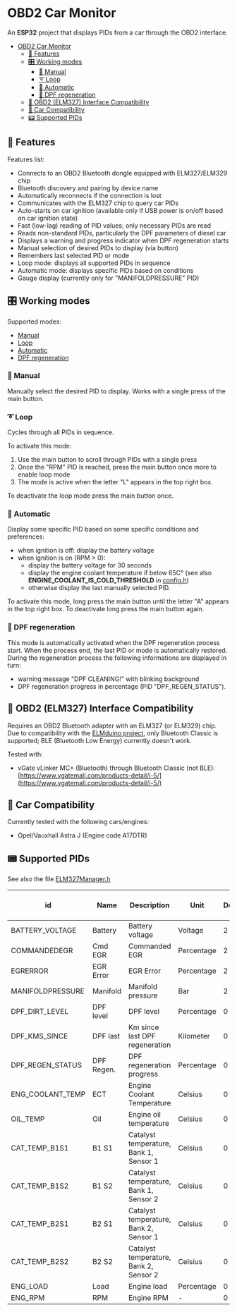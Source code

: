 # OBD2 Car Monitor
An **ESP32** project that displays PIDs from a car through the OBD2 interface.

- [OBD2 Car Monitor](#obd2-car-monitor)
  - [📄 Features](#-features)
  - [🎛️ Working modes](#️-working-modes)
    - [🤏 Manual](#-manual)
    - [➰️ Loop](#️-loop)
    - [🤖 Automatic](#-automatic)
    - [💨 DPF regeneration](#-dpf-regeneration)
  - [🔌 OBD2 (ELM327) Interface Compatibility](#-obd2-elm327-interface-compatibility)
  - [🚗 Car Compatibility](#-car-compatibility)
  - [📟️ Supported PIDs](#️-supported-pids)

## 📄 Features
Features list:
* Connects to an OBD2 Bluetooth dongle equipped with ELM327/ELM329 chip
* Bluetooth discovery and pairing by device name
* Automatically reconnects if the connection is lost
* Communicates with the ELM327 chip to query car PIDs
* Auto-starts on car ignition (available only if USB power is on/off based on car ignition state)
* Fast (low-lag) reading of PID values; only necessary PIDs are read
* Reads non-standard PIDs, particularly the DPF parameters of diesel car
* Displays a warning and progress indicator when DPF regeneration starts
* Manual selection of desired PIDs to display (via button)
* Remembers last selected PID or mode
* Loop mode: displays all supported PIDs in sequence
* Automatic mode: displays specific PIDs based on conditions
* Gauge display (currently only for "MANIFOLDPRESSURE" PID)

## 🎛️ Working modes
Supported modes:
* [Manual](#-manual)
* [Loop](#️-loop)
* [Automatic](#-automatic)
* [DPF regeneration](#-dpf-regeneration)

### 🤏 Manual
Manually select the desired PID to display.
Works with a single press of the main button.

### ➰️ Loop
Cycles through all PIDs in sequence.

To activate this mode:
1. Use the main button to scroll through PIDs with a single press
2. Once the "RPM" PID is reached, press the main button once more to enable loop mode
3. The mode is active when the letter "L" appears in the top right box.
 
To deactivate the loop mode press the main button once.

### 🤖 Automatic
Display some specific PID based on some specific conditions and preferences:
* when ignition is off: display the battery voltage
* when ignition is on (RPM > 0):
  * display the battery voltage for 30 seconds
  * display the engine coolant temperature if below 65C° (see also **ENGINE_COOLANT_IS_COLD_THRESHOLD** in [config.h](https://github.com/luca86r/obd2-car-monitor/blob/master/src/config.h))
  * otherwise display the last manually selected PID.

To activate this mode, long press the main button until the letter "A" appears in the top right box.
To deactivate long press the main button again.

### 💨 DPF regeneration
This mode is automatically activated when the DPF regeneration process start.
When the process end, the last PID or mode is automatically restored.
During the regeneration process the following informations are displayed in turn:
* warning message "DPF CLEANING!" with blinking background
* DPF regeneration progress in percentage (PID "DPF_REGEN_STATUS").


## 🔌 OBD2 (ELM327) Interface Compatibility
Requires an OBD2 Bluetooth adapter with an ELM327 (or ELM329) chip.  
Due to compatibility with the [ELMduino project](https://github.com/PowerBroker2/ELMduino), only Bluetooth Classic is supported; BLE (Bluetooth Low Energy) currently doesn't work.

Tested with:
* vGate vLinker MC+ (Bluetooth) through Bluetooth Classic (not BLE): [https://www.vgatemall.com/products-detail/i-5/](https://www.vgatemall.com/products-detail/i-5/)

## 🚗 Car Compatibility
Currently tested with the following cars/engines:
* Opel/Vauxhall Astra J (Engine code A17DTR)

## 📟️ Supported PIDs
See also the file [ELM327Manager.h](https://github.com/luca86r/obd2-car-monitor/blob/master/src/ELM327Manager.h)


|      **id**      |  **Name**  |            **Description**             |  **Unit**  | **Decimal** | **Minimun value** | **Maximun value** | **Read delay in ms** |
|------------------|------------|----------------------------------------|------------|-------------|-------------------|-------------------|----------------------|
| BATTERY_VOLTAGE  | Battery    | Battery voltage                        | Voltage    |           2 |                12 |              15.5 |                 1000 |
| COMMANDEDEGR     | Cmd EGR    | Commanded EGR                          | Percentage |           2 |                 0 |               100 |                    0 |
| EGRERROR         | EGR Error  | EGR Error                              | Percentage |           2 |              -101 |               101 |                    0 |
| MANIFOLDPRESSURE | Manifold   | Manifold pressure                      | Bar        |           2 |                 0 |               1.6 |                    0 |
| DPF_DIRT_LEVEL   | DPF level  | DPF level                              | Percentage |           0 |                 0 |               100 |                10000 |
| DPF_KMS_SINCE    | DPF last   | Km since last DPF regeneration         | Kilometer  |           0 |                 0 |               500 |                10000 |
| DPF_REGEN_STATUS | DPF Regen. | DPF regeneration progress              | Percentage |           0 |                 0 |               100 |                 5000 |
| ENG_COOLANT_TEMP | ECT        | Engine Coolant Temperature             | Celsius    |           0 |               -20 |               120 |                 1000 |
| OIL_TEMP         | Oil        | Engine oil temperature                 | Celsius    |           0 |               -20 |               120 |                 1000 |
| CAT_TEMP_B1S1    | B1 S1      | Catalyst temperature, Bank 1, Sensor 1 | Celsius    |           0 |               -20 |               800 |                 1000 |
| CAT_TEMP_B1S2    | B1 S2      | Catalyst temperature, Bank 1, Sensor 2 | Celsius    |           0 |               -20 |               800 |                 1000 |
| CAT_TEMP_B2S1    | B2 S1      | Catalyst temperature, Bank 2, Sensor 1 | Celsius    |           0 |               -20 |               800 |                 1000 |
| CAT_TEMP_B2S2    | B2 S2      | Catalyst temperature, Bank 2, Sensor 2 | Celsius    |           0 |               -20 |               800 |                 1000 |
| ENG_LOAD         | Load       | Engine load                            | Percentage |           0 |                 0 |               100 |                  500 |
| ENG_RPM          | RPM        | Engine RPM                             | -          |           0 |                 0 |              6000 |                  500 |

	